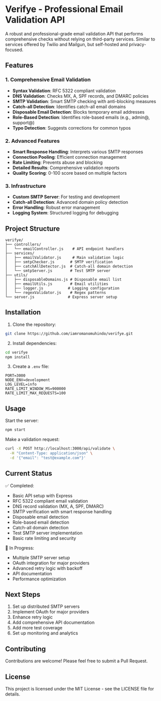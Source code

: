 # Verifye - Professional Email Validation API

A robust and professional-grade email validation API that performs comprehensive checks without relying on third-party services. Similar to services offered by Twilio and Mailgun, but self-hosted and privacy-focused.

## Features

### 1. Comprehensive Email Validation
- **Syntax Validation**: RFC 5322 compliant validation
- **DNS Validation**: Checks MX, A, SPF records, and DMARC policies
- **SMTP Validation**: Smart SMTP checking with anti-blocking measures
- **Catch-all Detection**: Identifies catch-all email domains
- **Disposable Email Detection**: Blocks temporary email addresses
- **Role-Based Detection**: Identifies role-based emails (e.g., admin@, support@)
- **Typo Detection**: Suggests corrections for common typos

### 2. Advanced Features
- **Smart Response Handling**: Interprets various SMTP responses
- **Connection Pooling**: Efficient connection management
- **Rate Limiting**: Prevents abuse and blocking
- **Detailed Results**: Comprehensive validation reports
- **Quality Scoring**: 0-100 score based on multiple factors

### 3. Infrastructure
- **Custom SMTP Server**: For testing and development
- **Catch-all Detection**: Advanced domain policy detection
- **Error Handling**: Robust error management
- **Logging System**: Structured logging for debugging

## Project Structure

```
verifye/
├── controllers/
│   └── emailController.js    # API endpoint handlers
├── services/
│   ├── emailValidator.js     # Main validation logic
│   ├── smtpChecker.js       # SMTP verification
│   ├── catchAllDetector.js  # Catch-all domain detection
│   └── smtpServer.js        # Test SMTP server
├── utils/
│   ├── disposableDomains.js # Disposable email list
│   ├── emailUtils.js        # Email utilities
│   ├── logger.js           # Logging configuration
│   └── regexValidator.js    # Regex patterns
└── server.js               # Express server setup
```

## Installation

1. Clone the repository:
```bash
git clone https://github.com/iamromanomuhindo/verifye.git
```

2. Install dependencies:
```bash
cd verifye
npm install
```

3. Create a `.env` file:
```env
PORT=3000
NODE_ENV=development
LOG_LEVEL=info
RATE_LIMIT_WINDOW_MS=900000
RATE_LIMIT_MAX_REQUESTS=100
```

## Usage

Start the server:
```bash
npm start
```

Make a validation request:
```bash
curl -X POST http://localhost:3000/api/validate \
  -H "Content-Type: application/json" \
  -d '{"email": "test@example.com"}'
```

## Current Status

✅ Completed:
- Basic API setup with Express
- RFC 5322 compliant email validation
- DNS record validation (MX, A, SPF, DMARC)
- SMTP verification with smart response handling
- Disposable email detection
- Role-based email detection
- Catch-all domain detection
- Test SMTP server implementation
- Basic rate limiting and security

🚧 In Progress:
- Multiple SMTP server setup
- OAuth integration for major providers
- Advanced retry logic with backoff
- API documentation
- Performance optimization

## Next Steps

1. Set up distributed SMTP servers
2. Implement OAuth for major providers
3. Enhance retry logic
4. Add comprehensive API documentation
5. Add more test coverage
6. Set up monitoring and analytics

## Contributing

Contributions are welcome! Please feel free to submit a Pull Request.

## License

This project is licensed under the MIT License - see the LICENSE file for details.
